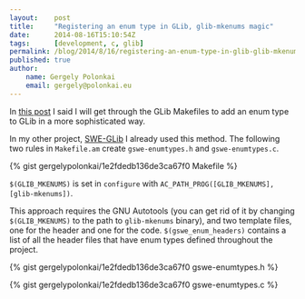 ```yaml
---
layout:    post
title:     "Registering an enum type in GLib, glib-mkenums magic"
date:      2014-08-16T15:10:54Z
tags:      [development, c, glib]
permalink: /blog/2014/8/16/registering-an-enum-type-in-glib-glib-mkenums-magic
published: true
author:
    name: Gergely Polonkai
    email: gergely@polonkai.eu
---
```


In [this
post](/blog/2013/1/6/registering-an-enum-type-in-glib-s-type-system) I said
I will get through the GLib Makefiles to add an enum type to GLib in a more
sophisticated way.

In my other project,
[SWE-GLib](https://github.com/gergelypolonkai/swe-glib) I already used this
method. The following two rules in `Makefile.am` create `gswe-enumtypes.h`
and `gswe-enumtypes.c`.

{% gist gergelypolonkai/1e2fdedb136de3ca67f0 Makefile %}

`$(GLIB_MKENUMS)` is set in `configure` with
`AC_PATH_PROG([GLIB_MKENUMS], [glib-mkenums])`.

This approach requires the GNU Autotools (you can get rid of it by changing
`$(GLIB_MKENUMS)` to the path to `glib-mkenums` binary), and two template
files, one for the header and one for the code. `$(gswe_enum_headers)`
contains a list of all the header files that have enum types defined
throughout the project.

{% gist gergelypolonkai/1e2fdedb136de3ca67f0 gswe-enumtypes.h %}

{% gist gergelypolonkai/1e2fdedb136de3ca67f0 gswe-enumtypes.c %}